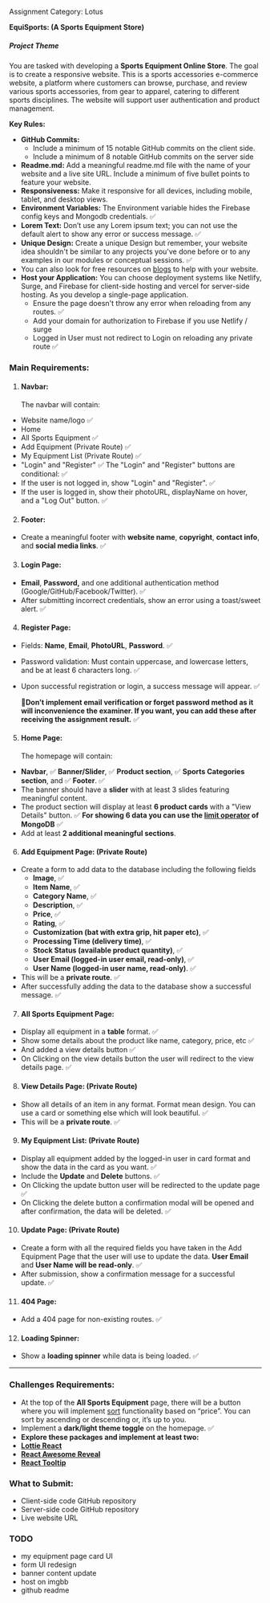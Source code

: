 Assignment Category: Lotus

**EquiSports: (A Sports Equipment Store)**

##### **Project Theme**

You are tasked with developing a **Sports Equipment Online Store**. The goal is to create a responsive website. This is a sports accessories e-commerce website, a platform where customers can browse, purchase, and review various sports accessories, from gear to apparel, catering to different sports disciplines. The website will support user authentication and product management.

**Key Rules:**

- **GitHub Commits:**
  - Include a minimum of 15 notable GitHub commits on the client side.
  - Include a minimum of 8 notable GitHub commits on the server side
- **Readme.md:** Add a meaningful readme.md file with the name of your website and a live site URL. Include a minimum of five bullet points to feature your website.
- **Responsiveness:** Make it responsive for all devices, including mobile, tablet, and desktop views.
- **Environment Variables:** The Environment variable hides the Firebase config keys and Mongodb credentials. ✅
- **Lorem Text:** Don’t use any Lorem ipsum text; you can not use the default alert to show any error or success message. ✅
- **Unique Design:** Create a unique Design but remember, your website idea shouldn't be similar to any projects you've done before or to any examples in our modules or conceptual sessions. ✅
- You can also look for free resources on [blogs](https://bootcamp.uxdesign.cc/free-images-and-resources-collection-for-website-c77f2fc46ce5) to help with your website.
- **Host your Application:** You can choose deployment systems like Netlify, Surge, and Firebase for client-side hosting and vercel for server-side hosting. As you develop a single-page application.
  - Ensure the page doesn't throw any error when reloading from any routes. ✅
  - Add your domain for authorization to Firebase if you use Netlify / surge
  - Logged in User must not redirect to Login on reloading any private route ✅

### **Main Requirements:**

1. #### **Navbar:**

   The navbar will contain:

- Website name/logo ✅
- Home
- All Sports Equipment ✅
- Add Equipment (Private Route) ✅
- My Equipment List (Private Route) ✅
- "Login" and "Register" ✅
  The "Login" and "Register" buttons are conditional: ✅
- If the user is not logged in, show "Login" and "Register". ✅
- If the user is logged in, show their photoURL, displayName on hover, and a "Log Out" button. ✅

2. #### **Footer:**

- Create a meaningful footer with **website name**, **copyright**, **contact info**, and **social media links**. ✅

3. #### **Login Page:**

- **Email**, **Password,** and one additional authentication method (Google/GitHub/Facebook/Twitter). ✅
- After submitting incorrect credentials, show an error using a toast/sweet alert. ✅

4. #### **Register Page:**

- Fields: **Name**, **Email**, **PhotoURL**, **Password**. ✅
- Password validation: Must contain uppercase, and lowercase letters, and be at least 6 characters long. ✅
- Upon successful registration or login, a success message will appear. ✅

  **🎯Don’t implement email verification or forget password method as it will inconvenience the examiner. If you want, you can add these after receiving the assignment result.** ✅

5. #### **Home Page:**

   The homepage will contain:

- **Navbar**, ✅
  **Banner/Slider**, ✅
  **Product section**, ✅
  **Sports Categories section**, and ✅
  **Footer**. ✅
- The banner should have a **slider** with at least 3 slides featuring meaningful content.
- The product section will display at least **6 product cards** with a "View Details" button. ✅
  **For showing 6 data you can use the [limit operator](https://www.mongodb.com/docs/manual/reference/method/cursor.limit/) of MongoDB** ✅
- Add at least **2 additional meaningful sections**.

6. #### **Add Equipment Page: (Private Route)**

- Create a form to add data to the database including the following fields
  - **Image**, ✅
  - **Item Name**, ✅
  - **Category Name**, ✅
  - **Description**, ✅
  - **Price**, ✅
  - **Rating**, ✅
  - **Customization (bat with extra grip, hit paper etc)**, ✅
  - **Processing Time (delivery time)**, ✅
  - **Stock Status (available product quantity)**, ✅
  - **User Email (logged-in user email, read-only)**, ✅
  - **User Name (logged-in user name, read-only)**. ✅
- This will be a **private route**. ✅
- After successfully adding the data to the database show a successful message. ✅

7. #### **All Sports Equipment Page:**

- Display all equipment in a **table** format. ✅
- Show some details about the product like name, category, price, etc ✅
- And added a view details button ✅
- On Clicking on the view details button the user will redirect to the view details page. ✅

8. #### **View Details Page: (Private Route)**

- Show all details of an item in any format. Format mean design. You can use a card or something else which will look beautiful. ✅
- This will be a **private route**. ✅

9. #### **My Equipment List: (Private Route)**

- Display all equipment added by the logged-in user in card format and show the data in the card as you want. ✅
- Include the **Update** and **Delete** buttons. ✅
- On Clicking the update button user will be redirected to the update page ✅
- On Clicking the delete button a confirmation modal will be opened and after confirmation, the data will be deleted. ✅

10. #### **Update Page: (Private Route)**

- Create a form with all the required fields you have taken in the Add Equipment Page that the user will use to update the data. **User Email** and **User Name will be read-only**. ✅
- After submission, show a confirmation message for a successful update. ✅

11. #### **404 Page:**

- Add a 404 page for non-existing routes. ✅

12. #### **Loading Spinner:**

- Show a **loading spinner** while data is being loaded. ✅

---

### **Challenges Requirements:**

- At the top of the **All Sports Equipment** page, there will be a button where you will implement [sort](https://www.mongodb.com/docs/manual/reference/method/cursor.sort/) functionality based on “price”. You can sort by ascending or descending or, it’s up to you.
- Implement a **dark/light theme toggle** on the homepage. ✅
- **Explore these packages and implement at least two:**
- [**Lottie React**](https://www.npmjs.com/package/lottie-react)
- [**React Awesome Reveal**](https://www.npmjs.com/package/react-awesome-reveal)
- [**React Tooltip**](https://www.npmjs.com/package/react-tooltip)

### **What to Submit:**

- Client-side code GitHub repository
- Server-side code GitHub repository
- Live website URL


### TODO
- my equipment page card UI
- form UI redesign
- banner content update
- host on imgbb
- github readme
